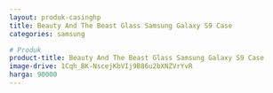 ```yaml
---
layout: produk-casinghp
title: Beauty And The Beast Glass Samsung Galaxy S9 Case
categories: samsung

# Produk
product-title: Beauty And The Beast Glass Samsung Galaxy S9 Case
image-drive: 1Cqh_BK-NscejKbVIj9B86u2bXNZVrYvR
harga: 90000
---
```

